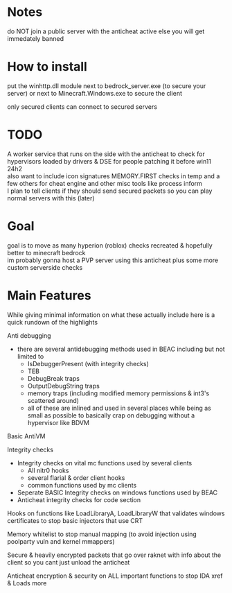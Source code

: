 # Notes
do NOT join a public server with the anticheat active else you will get immedately banned

# How to install
put the winhttp.dll module next to bedrock_server.exe (to secure your server)
or next to Minecraft.Windows.exe to secure the client

only secured clients can connect to secured servers

# TODO
A worker service that runs on the side with the anticheat to check for hypervisors loaded by drivers & DSE for people patching it before win11 24h2<br/>
also want to include icon signatures MEMORY.FIRST checks in temp and a few others for cheat engine and other misc tools like process inform<br/>
I plan to tell clients if they should send secured packets so you can play normal servers with this (later)

# Goal
goal is to move as many hyperion (roblox) checks recreated & hopefully better to minecraft bedrock <br/>
im probably gonna host a PVP server using this anticheat plus some more custom serverside checks

# Main Features
While giving minimal information on what these actually include here is a quick rundown of the highlights<br/>

Anti debugging
- there are several antidebugging methods used in BEAC including but not limited to
  - IsDebuggerPresent (with integrity checks)
  - TEB
  - DebugBreak traps
  - OutputDebugString traps
  - memory traps (including modified memory permissions & int3's scattered around)
  - all of these are inlined and used in several places while being as small as possible to basically crap on debugging without a hypervisor like BDVM

Basic AntiVM<br/>

Integrity checks
- Integrity checks on vital mc functions used by several clients
  - All nitr0 hooks
  - several flarial & order client hooks
  - common functions used by mc clients
- Seperate BASIC Integrity checks on windows functions used by BEAC
- Anticheat integrity checks for code section

Hooks on functions like LoadLibraryA, LoadLibraryW that validates windows certificates to stop basic injectors that use CRT</br>

Memory whitelist to stop manual mapping (to avoid injection using poolparty vuln and kernel mmappers)</br>

Secure & heavily encrypted packets that go over raknet with info about the client so you cant just unload the anticheat</br>

Anticheat encryption & security on ALL important functions to stop IDA xref & Loads more
